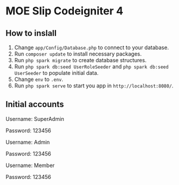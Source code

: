 # MOE Slip Codeigniter 4

## How to inslall

1. Change `app/Config/Database.php` to connect to your database.
2. Run `composer update` to install necessary packages.
3. Run `php spark migrate` to create database structures.
4. Run `php spark db:seed UserRoleSeeder` and `php spark db:seed UserSeeder` to populate initial data.
5. Change `env` to `.env`.
6. Run `php spark serve` to start you app in `http://localhost:8080/`.

## Initial accounts

Username: SuperAdmin

Password: 123456

Username: Admin

Password: 123456

Username: Member

Password: 123456

